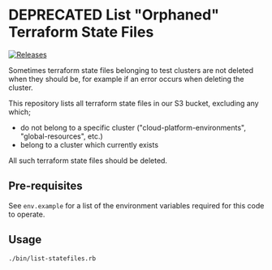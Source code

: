 # DEPRECATED List "Orphaned" Terraform State Files

[![Releases](https://img.shields.io/github/release/ministryofjustice/cloud-platform-orphaned-terraform-statefiles/all.svg?style=flat-square)](https://github.com/ministryofjustice/cloud-platform-orphaned-terraform-statefiles/releases)

Sometimes terraform state files belonging to test clusters are not deleted when they should be, for example if an error occurs when deleting the cluster.

This repository lists all terraform state files in our S3 bucket, excluding any which;
* do not belong to a specific cluster ("cloud-platform-environments", "global-resources", etc.)
* belong to a cluster which currently exists

All such terraform state files should be deleted.

## Pre-requisites

See `env.example` for a list of the environment variables required for this code to operate.

## Usage

```
./bin/list-statefiles.rb
```


